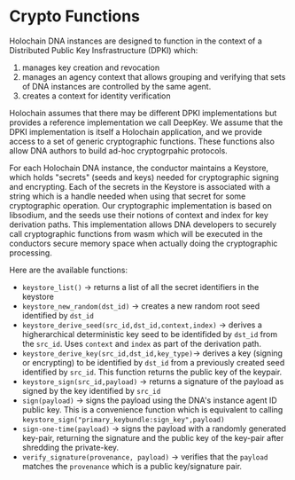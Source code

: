 # Crypto Functions

Holochain DNA instances are designed to function in the context of a Distributed Public Key Insfrastructure (DPKI) which:

1. manages key creation and revocation
2. manages an agency context that allows grouping and verifying that sets of DNA instances are controlled by the same agent.
3. creates a context for identity verification

Holochain assumes that there may be different DPKI implementations but provides a reference implementation we call DeepKey.   We assume that the DPKI implementation is itself a Holochain application, and we provide access to a set of generic cryptographic functions.  These functions also allow DNA authors to build ad-hoc cryptogrpahic protocols.

For each Holochain DNA instance, the conductor maintains a Keystore, which holds "secrets" (seeds and keys) needed for cryptographic signing and encrypting. Each of the secrets in the Keystore is associated with a string which is a handle needed when using that secret for some cryptographic operation.  Our cryptographic implementation is based on libsodium, and the seeds use their notions of context and index for key derivation paths.  This implementation allows DNA developers to securely call cryptographic functions from wasm which will be executed in the conductors secure memory space when actually doing the cryptographic processing.

Here are the available functions:

- `keystore_list()` -> returns a list of all the secret identifiers in the keystore
- `keystore_new_random(dst_id)` -> creates a new random root seed identified by `dst_id`
- `keystore_derive_seed(src_id,dst_id,context,index)` -> derives a higherarchical deterministic key seed to be identifided by `dst_id` from the `src_id`.  Uses `context` and `index` as part of the derivation path.
- `keystore_derive_key(src_id,dst_id,key_type)`-> derives a key (signing or encrypting) to be identified by `dst_id` from a previously created seed identified by `src_id`.  This function returns the public key of the keypair.
- `keystore_sign(src_id,payload)` -> returns a signature of the payload as signed by the key identified by `src_id`
- `sign(payload)` -> signs the payload using the DNA's instance agent ID public key.  This is a convenience function which is equivalent to calling `keystore_sign("primary_keybundle:sign_key",payload)`
- `sign-one-time(payload)` -> signs the payload with a randomly generated key-pair, returning the signature and the public key of the key-pair after shredding the private-key.
- `verify_signature(provenance, payload)` -> verifies that the `payload` matches the `provenance` which is a public key/signature pair.
